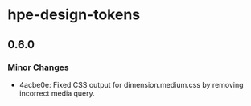 # hpe-design-tokens

## 0.6.0

### Minor Changes

- 4acbe0e: Fixed CSS output for dimension.medium.css by removing incorrect media query.
